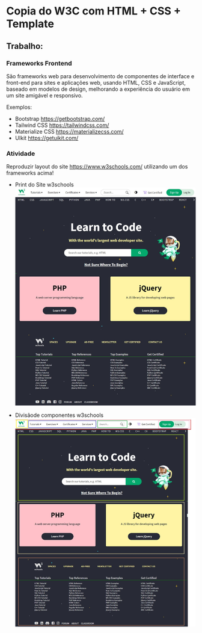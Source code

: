 # Copia do W3C com HTML + CSS + Template

## Trabalho:

### Frameworks Frontend

São frameworks web para desenvolvimento de componentes de interface e front-end para sites e aplicações web, usando HTML, CSS e JavaScript, baseado em modelos de design, melhorando a experiência do usuário em um site amigável e responsivo. 

Exemplos:

* Bootstrap <https://getbootstrap.com/> 
* Tailwind CSS <https://tailwindcss.com/> 
* Materialize CSS <https://materializecss.com/> 
* UIkit <https://getuikit.com/> 

### Atividade

Reproduzir layout do site <https://www.w3schools.com/>
utilizando um dos frameworks acima!

* Print do Site w3schools
    ![Print do Site w3schools](prints/photo_4976744898875206743_w.jpg)

* Divisãode componentes w3schools
    ![Divisãode componentes w3schools](prints/photo_4974258194415201346_w.jpg)